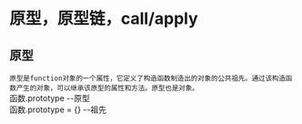 # 原型，原型链，call/apply
## 原型
`原型是function对象的一个属性，它定义了构造函数制造出的对象的公共祖先。通过该构造函数产生的对象，可以继承该原型的属性和方法。原型也是对象。`
<br>
函数.prototype --原型<br>
函数.prototype = {} --祖先<br>
